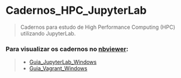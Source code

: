 # Cadernos_HPC_JupyterLab
> Cadernos para estudo de High Performance Computing (HPC) utilizando JupyterLab. 

 ### Para visualizar os cadernos no [nbviewer](https://nbviewer.jupyter.org/):

> * [Guia_JupyterLab_Windows](https://nbviewer.jupyter.org/github/JesseSRodrigues/Cadernos_HPC_JupyterLab/blob/main/Guia_JupyterLab_Windows.ipynb)
> * [Guia_Vagrant_Windows](https://nbviewer.jupyter.org/github/JesseSRodrigues/Cadernos_HPC_JupyterLab/blob/main/Guia_Vagrant_Windows.ipynb)
